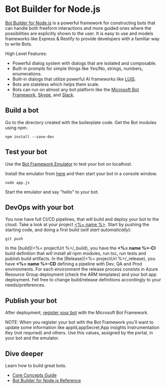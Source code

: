 # Bot Builder for Node.js
[Bot Builder for Node.js](http://docs.botframework.com/builder/node/overview/) is a powerful framework for constructing bots that can handle both freeform interactions and more guided ones where the possibilities are explicitly shown to the user. It is easy to use and models frameworks like Express & Restify to provide developers with a familiar way to write Bots.

High Level Features:

* Powerful dialog system with dialogs that are isolated and composable.
* Built-in prompts for simple things like Yes/No, strings, numbers, enumerations.
* Built-in dialogs that utilize powerful AI frameworks like [LUIS](http://luis.ai).
* Bots are stateless which helps them scale.
* Bots can run on almost any bot platform like the [Microsoft Bot Framework](http://botframework.com), [Skype](http://skype.com), and [Slack](http://slack.com).
 
## Build a bot
Go to the directory created with the boilerplate code. Get the Bot modules using npm.

    npm install --save-dev
    
## Test your bot
Use the [Bot Framework Emulator](http://docs.botframework.com/connector/tools/bot-framework-emulator/) to test your bot on localhost. 

Install the emulator from [here](http://aka.ms/bf-bc-emulator) and then start your bot in a console window.

    node app.js
    
Start the emulator and say "hello" to your bot.

## DevOps with your bot
You now have full CI/CD pipelines, that will build and deploy your bot to the cloud. Take a look at your project [<%= name %>](<%= projectUrl %>).
Start by pushing the starting code, and doing a first build (*will start automatically*):

    git push

In the [build](<%= projectUrl %>/_build), you have the **<%= name %>-CI** build definition that will install all npm modules, run tsc, run tests and publish build artifacts.
In the [Release](<%= projectUrl %>/_release), you have **<%= name %>-CD** defining a pipeline with Dev, QA and Prod environments. For each environment the release process consists in Azure Resource Group deployment (check the ARM templates) and your bot app deployment.
Fell free to change build/release definitions accordingly to your needs/preferences.

## Publish your bot
After deployment, [register your bot](http://docs.botframework.com/connector/getstarted/#registering-your-bot-with-the-microsoft-bot-framework) with the Microsoft Bot Framework.

NOTE: When you register your bot with the Bot Framework you'll want to update some information like appId,appSecret,App insights Instrumentation Key (not requried) and others. Use this values, assigned by the portal, in your bot and the emulator.

## Dive deeper
Learn how to build great bots.

* [Core Concepts Guide](http://docs.botframework.com/builder/node/guides/core-concepts/)
* [Bot Builder for Node.js Reference](https://docs.botframework.com/en-us/node/builder/chat-reference/modules/_botbuilder_d_.html)